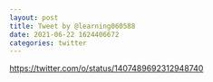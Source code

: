 ```yaml
--- 
layout: post 
title: Tweet by @learning060588 
date: 2021-06-22 1624406672 
categories: twitter 
--- 
```

https://twitter.com/o/status/1407489692312948740